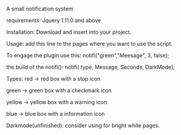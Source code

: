 A small notification system


requirements:
  Jquery 1.11.0 and above
  
  
Installation:
  Download and insert into your project.
  
  
Usage:
  add this line to the pages where you want to use the script.
    <script src="js/plug-ins/notifi.js"></script> <!-- Notifi -->
    
  
  To engage the plugin use this:
    notifi("green","Meesage", 3, false);
    
    
  the build of the notifi():
    notifi( type, Message, Seconds, DarkMode);
    
 
Types:
  red     -> red box with a stop icon
  
  green   -> green box with a checkmark icon
  
  yellow  -> yellow box with a warning icon
  
  blue    -> blue box with a information icon
  
  
Darkmode(unfinished):
  consider using for bright white pages.
